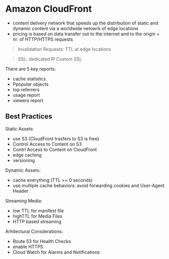 # Amazon CloudFront #

- content delivery network that speeds up the distribution of static and dynamic content via a worldwide netowrk of edge locations
- pricing is based on data transfer out to the internet and to the origin + nr. of HTTP/HTTPS requests

> Invalidation Requests: TTL at edge locations

> SSL: dedicated IP Custom SSL

There are 5 key reports:
- cache statistics
- Ppopular objects
- top referrers
- usage report
- viewers report

## Best Practices ##

Static Assets: 
- use S3 (CloudFront trasfers to S3 is free)
- Control Access to Content on S3
- Contrl Access to Content on CloudFront
- edge caching
- versioning

Dynamic Assets:
- cache everything (TTL >= 0 seconds)
- use multiple cache behaviors: avoid forwarding cookies and User-Agent Header

Streaming Media:
- low TTL for manifest file
- highTTL for Media Files
- HTTP based streaming

Arhitectural Consderations:
- Route 53 for Health Checks
- enable HTTPS
- Cloud Watch for Alarms and Notifications
